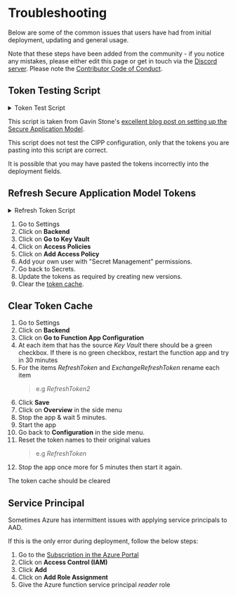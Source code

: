 # Troubleshooting

Below are some of the common issues that users have had from initial deployment, updating and general usage.

Note that these steps have been added from the community - if you notice any mistakes, please either edit this page or get in touch via the [Discord server](https://discord.gg/Cyberdrain).  Please note the [Contributor Code of Conduct](/docs/dev/#contributor-code-of-conduct).

## Token Testing Script

<details><summary>Token Test Script</summary>

```powershell title="Test-SecureApplicationModelTokens.ps1"
### User Input Variables ###

### Enter the details of your Secure Access Model Application below ###
$ApplicationId           = '<YOUR APPLICATION ID>'
$ApplicationSecret       = '<YOUR APPLICATION SECRET>' | ConvertTo-SecureString -AsPlainText -Force
$MyTenant                = '<YOUR TENANT ID / DOMAIN>'
$RefreshToken            = '<YOUR REFRESH TOKEN>'
$ExchangeRefreshToken    = '<YOUR EXCHANGE REFRESH TOKEN>'

### Stop editing here ###

function Get-GraphToken($tenantid, $scope, $AsApp, $AppID, $erefreshToken, $ReturnRefresh) {
    if (!$scope) { $scope = 'https://graph.microsoft.com/.default' }

    $AuthBody = @{
        client_id     = $ApplicationId
        client_secret = $ApplicationSecret
        scope         = $Scope
        refresh_token = $eRefreshToken
        grant_type    = "refresh_token"
                    
    }

    if ($null -ne $AppID -and $null -ne $erefreshToken) {
        $AuthBody = @{
            client_id     = $appid
            refresh_token = $eRefreshToken
            scope         = $Scope
            grant_type    = "refresh_token"
        }
    }

    if (!$tenantid) { $tenantid = $env:tenantid }
    $AccessToken = (Invoke-RestMethod -Method post -Uri "https://login.microsoftonline.com/$($tenantid)/oauth2/v2.0/token" -Body $Authbody -ErrorAction Stop)
    if ($ReturnRefresh) { $header = $AccessToken } else { $header = @{ Authorization = "Bearer $($AccessToken.access_token)" } }

    return $header
}
function Connect-GraphAPI {
    [CmdletBinding()]
    Param
    (
        [parameter(Position = 0, Mandatory = $false)]
        [ValidateNotNullOrEmpty()][String]$ApplicationId,
        
        [parameter(Position = 1, Mandatory = $false)]
        [ValidateNotNullOrEmpty()][String]$ApplicationSecret,
        
        [parameter(Position = 2, Mandatory = $true)]
        [ValidateNotNullOrEmpty()][String]$TenantID,

        [parameter(Position = 3, Mandatory = $false)]
        [ValidateNotNullOrEmpty()][String]$RefreshToken

    )
    Write-Verbose "Removing old token if it exists"
    $Script:GraphHeader = $null
    Write-Verbose "Logging into Graph API"
    try {
        if ($ApplicationId) {
            Write-Verbose "   using the entered credentials"
            $script:ApplicationId = $ApplicationId
            $script:ApplicationSecret = $ApplicationSecret
            $script:RefreshToken = $RefreshToken
            $AuthBody = @{
                client_id     = $ApplicationId
                client_secret = $ApplicationSecret
                scope         = 'https://graph.microsoft.com/.default'
                refresh_token = $RefreshToken
                grant_type    = "refresh_token"
                
            }
            
        }
        else {
            Write-Verbose "   using the cached credentials"
            $AuthBody = @{
                client_id     = $script:ApplicationId
                client_secret = $Script:ApplicationSecret
                scope         = 'https://graph.microsoft.com/.default'
                refresh_token = $script:RefreshToken
                grant_type    = "refresh_token"
                
            }
        }
        $AccessToken = (Invoke-RestMethod -Method post -Uri "https://login.microsoftonline.com/$($tenantid)/oauth2/v2.0/token" -Body $Authbody -ErrorAction Stop).access_token

        $Script:GraphHeader = @{ Authorization = "Bearer $($AccessToken)" }
    }
    catch {
        Write-Host "Could not log into the Graph API for tenant $($TenantID): $($_.Exception.Message)" -ForegroundColor Red
    }

}

Write-Host "Starting test of the standard Refresh Token" -ForegroundColor Green

try {
    Write-Host "Attempting to retrieve an Access Token" -ForegroundColor Green
    Connect-GraphAPI -ApplicationId $ApplicationId -ApplicationSecret $ApplicationSecret -RefreshToken $RefreshToken -TenantID $MyTenant
}
catch {
    $ErrorDetails = if ($_.ErrorDetails.Message) {
        $ErrorParts = $_.ErrorDetails.Message | ConvertFrom-Json
        "[$($ErrorParts.error)] $($ErrorParts.error_description)"
    }
    else {
        $_.Exception.Message
    }
    Write-Host "Unable to generate access token. The detailed error information, if returned was: $($ErrorDetails)" -ForegroundColor Red
}

try {
    Write-Host "Attempting to retrieve all tenants you have delegated permission to" -ForegroundColor Green
    $Tenants = (Invoke-RestMethod -Uri "https://graph.microsoft.com/v1.0/contracts?`$top=999" -Method GET -Headers $script:GraphHeader).value
}
catch {
    $ErrorDetails = if ($_.ErrorDetails.Message) {
        $ErrorParts = $_.ErrorDetails.Message | ConvertFrom-Json
        "[$($ErrorParts.error)] $($ErrorParts.error_description)"
    }
    else {
        $_.Exception.Message
    }
    Write-Host "Unable to retrieve tenants. The detailed error information, if returned was: $($ErrorDetails)" -ForegroundColor Red
}

# Setup some variables for use in the foreach. Pay no attention to the man behind the curtain....
$TenantCount = $Tenants.Count
$IncrementAmount = 100 / $TenantCount
$i = 0
$ErrorCount = 0

Write-Host "$TenantCount tenants found, attempting to loop through each to test access to each individual tenant" -ForegroundColor Green
# Loop through every tenant we have, and attempt to interact with it with Graph
foreach ($Tenant in $Tenants) {
    Write-Progress -Activity "Checking Tenant - Refresh Token" -Status "Progress -> Checking $($Tenant.defaultDomainName)" -PercentComplete $i -CurrentOperation TenantLoop
    If ($i -eq 0) { Write-Host "Starting Refresh Token Loop Tests" }
    $i = $i + $IncrementAmount

    try {
        Connect-GraphAPI -ApplicationId $ApplicationId -ApplicationSecret $ApplicationSecret -RefreshToken $RefreshToken -TenantID $Tenant.customerId
    }
    catch {
        $ErrorDetails = if ($_.ErrorDetails.Message) {
            $ErrorParts = $_.ErrorDetails.Message | ConvertFrom-Json
            "[$($ErrorParts.error)] $($ErrorParts.error_description)"
        }
        else {
            $_.Exception.Message
        }
        Write-Host "Unable to connect to graph API for $($Tenant.defaultDomainName). The detailed error information, if returned was: $($ErrorDetails)" -ForegroundColor Red
        $ErrorCount++
        continue
    }


    try {
        $Result = (Invoke-RestMethod -Uri "https://graph.microsoft.com/v1.0/users" -Method GET -Headers $script:GraphHeader).value
    }
    catch {
        $ErrorDetails = if ($_.ErrorDetails.Message) {
            $ErrorParts = $_.ErrorDetails.Message | ConvertFrom-Json
            "[$($ErrorParts.error)] $($ErrorParts.error_description)"
        }
        else {
            $_.Exception.Message
        }
        Write-Host "Unable to get users from $($Tenant.defaultDomainName) in Refresh Token Test. The detailed error information, if returned was: $($ErrorDetails)" -ForegroundColor Red
        $ErrorCount++
    }
    
}

Write-Host "Standard Graph Refresh Token Test: $TenantCount total tenants, with $ErrorCount failures"
Write-Host "Now attempting to test the Exchange Refresh Token"

# Setup some variables for use in the foreach. Pay no attention to the man behind the curtain....
$j = 0
$ExcErrorCount = 0

foreach ($Tenant in $Tenants) {
    Write-Progress -Activity "Checking Tenant - Exchange Refresh Token" -Status "Progress -> Checking $($Tenant.defaultDomainName)" -PercentComplete $j -CurrentOperation TenantLoop
    If ($j -eq 0) { Write-Host "Starting Exchange Refresh Token Test" }
    $j = $j + $IncrementAmount

    try {
        $upn = "notRequired@required.com"
        $tokenvalue = ConvertTo-SecureString (Get-GraphToken -AppID 'a0c73c16-a7e3-4564-9a95-2bdf47383716' -ERefreshToken $ExchangeRefreshToken -Scope 'https://outlook.office365.com/.default' -Tenantid $Tenant.defaultDomainName).Authorization -AsPlainText -Force
        $credential = New-Object System.Management.Automation.PSCredential($upn, $tokenValue)
        $session = New-PSSession -ConfigurationName Microsoft.Exchange -ConnectionUri "https://ps.outlook.com/powershell-liveid?DelegatedOrg=$($tenant.defaultDomainName)&BasicAuthToOAuthConversion=true" -Credential $credential -Authentication Basic -AllowRedirection -ErrorAction Continue
        $session = Import-PSSession $session -ea Silentlycontinue -AllowClobber -CommandName "Get-OrganizationConfig"
        $org = Get-OrganizationConfig
        $null = Get-PSSession | Remove-PSSession
    }
    catch {
        $ErrorDetails = if ($_.ErrorDetails.Message) {
            $ErrorParts = $_.ErrorDetails.Message | ConvertFrom-Json
            "[$($ErrorParts.error)] $($ErrorParts.error_description)"
        }
        else {
            $_.Exception.Message
        }
        Write-Host "Tenant: $($Tenant.defaultDomainName)-----------------------------------------------------------------------------------------------------------" -ForegroundColor Yellow
        Write-Host "Failed to Connect to Exchange for $($Tenant.defaultDomainName). The detailed error information, if returned was: $($ErrorDetails)" -ForegroundColor Red        
        $ExcErrorCount++
    }
}

Write-Host "Exchange Refresh Token Test: $TenantCount total tenants, with $ExcErrorCount failures"
Write-Host "All Tests Finished"
```

</details>

This script is taken from Gavin Stone's [excellent blog post on setting up the Secure Application Model](https://www.gavsto.com/secure-application-model-for-the-layman-and-step-by-step/).

This script does not test the CIPP configuration, only that the tokens you are pasting into this script are correct.  

It is possible that you may have pasted the tokens incorrectly into the deployment fields.

## Refresh Secure Application  Model Tokens

<details><summary>Refresh Token Script</summary>

```powershell title="Update-SecureApplicationModelTokens.ps1"
### User Input Variables ###

### Enter the details of your Secure Access Model Application below ###

$ApplicationId           = '<YOUR APPLICATION ID>'
$ApplicationSecret       = '<YOUR APPLICATION SECRET>' | ConvertTo-SecureString -AsPlainText -Force
$TenantID                = '<YOUR TENANT ID>'

### Create credential object using UserEntered(ApplicationID) and UserEntered(ApplicationSecret) ###

$Credential = New-Object System.Management.Automation.PSCredential($ApplicationId, $ApplicationSecret)

### Splat Params required for Updating Refresh Token ###

$UpdateRefreshTokenParamaters = @{
    ApplicationID        = $ApplicationId
    ApplicationSecret    = $ApplicationSecret
    Tenant               = $TenantID
    Scopes               = 'https://api.partnercenter.microsoft.com/user_impersonation'
    Credential           = $Credential
    UseAuthorizationCode = $true
}

### Splat Params required for Updating Exchange Refresh Token ###

$UpdateExchangeTokenParamaters = @{
    ApplicationID           = 'a0c73c16-a7e3-4564-9a95-2bdf47383716'
    Scopes                  = 'https://outlook.office365.com/.default'
    Tenant                  = $TenantID
    UseDeviceAuthentication = $true
}

### Create new Refresh Token using previously splatted paramaters ###

$Token = New-PartnerAccessToken @UpdateRefreshTokenParamaters

### Create new Exchange Refresh Token using previously splatted paramaters ###

$Exchangetoken = New-PartnerAccessToken @UpdateExchangeTokenParamaters 

### Output Refresh Tokens and Exchange Refresh Tokens ###

Write-Host "================ Secrets ================"
Write-Host "`$ApplicationId         = $($ApplicationId)"
Write-Host "`$ApplicationSecret     = $($ApplicationSecret)"
Write-Host "`$TenantID              = $($TenantID)"
Write-Host "`$RefreshToken          = $($Token.refreshtoken)" -ForegroundColor Blue
Write-Host "`$ExchangeRefreshToken  = $($ExchangeToken.Refreshtoken)" -ForegroundColor Green
Write-Host "================ Secrets ================"
Write-Host "    SAVE THESE IN A SECURE LOCATION     "
```

</details>

1. Go to Settings
1. Click on **Backend**
1. Click on **Go to Key Vault**
1. Click on **Access Policies**
1. Click on **Add Access Policy**
1. Add your own user with "Secret Management" permissions.
1. Go back to Secrets.
1. Update the tokens as required by creating new versions.
1. Clear the [token cache](#clear-token-cache).

## Clear Token Cache

1. Go to Settings
1. Click on **Backend**
1. Click on **Go to Function App Configuration**
1. At each item that has the source *Key Vault* there should be a green checkbox. If there is no green checkbox, restart the function app and try in 30 minutes
1. For the items *RefreshToken* and *ExchangeRefreshToken* rename each item
    > e.g *RefreshToken2*
1. Click **Save**
1. Click on **Overview** in the side menu
1. Stop the app & wait 5 minutes.
1. Start the app
1. Go back to **Configuration** in the side menu.
1. Reset the token names to their original values
    > e.g *RefreshToken*
1. Stop the app once more for 5 minutes then start it again.

The token cache should be cleared

## Service Principal

Sometimes Azure has intermittent issues with applying service principals to AAD.

If this is the only error during deployment, follow the below steps:

1. Go to the [Subscription in the Azure Portal](https://portal.azure.com/#blade/Microsoft_Azure_Billing/SubscriptionsBlade)
1. Click on **Access Control (IAM)**
1. Click **Add**
1. Click on **Add Role Assignment**
1. Give the Azure function service principal *reader* role
